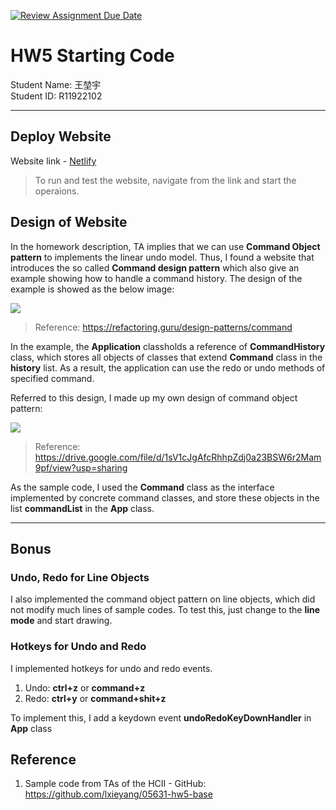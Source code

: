 [![Review Assignment Due Date](https://classroom.github.com/assets/deadline-readme-button-24ddc0f5d75046c5622901739e7c5dd533143b0c8e959d652212380cedb1ea36.svg)](https://classroom.github.com/a/JJ3jryix)
# HW5 Starting Code
Student Name: 王堃宇<br>
Student ID: R11922102
***


## Deploy Website
Website link - [Netlify](https://ssui-hw5-skychocowhite.netlify.app/)

> To run and test the website, navigate from the link and start the operaions.

## Design of Website
In the homework description, TA implies that we can use **Command Object pattern** to implements the linear undo model. Thus, I found a website that introduces the so called **Command design pattern** which also give an example showing how to handle a command history. The design of the example is showed as the below image:

![](https://i.imgur.com/cOdf04U.png)
> Reference: https://refactoring.guru/design-patterns/command

In the example, the **Application** classholds a reference of **CommandHistory** class, which stores all objects of classes that extend **Command** class in the **history** list. As a result, the application can use the redo or undo methods of specified command.

Referred to this design, I made up my own design of command object pattern:

![](https://i.imgur.com/ED0eGO4.png)

> Reference: https://drive.google.com/file/d/1sV1cJgAfcRhhpZdj0a23BSW6r2Mam9pf/view?usp=sharing

As the sample code, I used the **Command** class as the interface implemented by concrete command classes, and store these objects in the list **commandList** in the **App** class.
***


## Bonus
### Undo, Redo for Line Objects
I also implemented the command object pattern on line objects, which did not modify much lines of sample codes. To test this, just change to the **line mode** and start drawing.

### Hotkeys for Undo and Redo
I implemented hotkeys for undo and redo events.
1. Undo: **ctrl+z** or **command+z**
2. Redo: **ctrl+y** or **command+shit+z**

To implement this, I add a keydown event **undoRedoKeyDownHandler** in **App** class


## Reference
1. Sample code from TAs of the HCII - GitHub: https://github.com/lxieyang/05631-hw5-base
